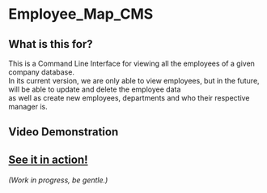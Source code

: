 # Employee_Map_CMS

## What is this for?
This is a Command Line Interface for viewing all the employees of a given company database.  
In its current version, we are only able to view employees, but in the future, will be able to update and delete the employee data  
as well as create new employees, departments and who their respective manager is.

## Video Demonstration
## [See it in action!](https://youtu.be/7ePGJasV3D4)
###### *(Work in progress, be gentle.)*
